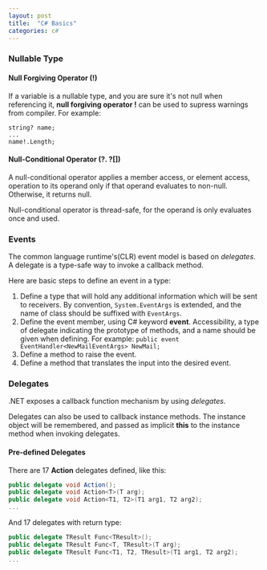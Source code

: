 ```yaml
---
layout: post
title:  "C# Basics"
categories: c#
---
```


### Nullable Type

#### Null Forgiving Operator (!)
If a variable is a nullable type, and you are sure it's not null when referencing it, **null forgiving operator !** can be used to supress warnings from compiler. For example:
```
string? name;
...
name!.Length;
```

#### Null-Conditional Operator (?.  ?\[\])
A null-conditional operator applies a member access, or element access, operation to its operand only if that operand evaluates to non-null. Otherwise, it returns null.

Null-conditional operator is thread-safe, for the operand is only evaluates once and used.

### Events
The common language runtime's(CLR) event model is based on *delegates*. A delegate is a type-safe way to invoke a callback method.

Here are basic steps to define an event in a type:
1. Define a type that will hold any additional information which will be sent to receivers. By convention, `System.EventArgs` is extended, and the name of class should be suffixed with `EventArgs`.
2. Define the event member, using C# keyword **event**. Accessibility, a type of delegate indicating the prototype of methods, and a name should be given when defining. For example: `public event EventHandler<NewMailEventArgs> NewMail;`
3. Define a method to raise the event.
4. Define a method that translates the input into the desired event.

### Delegates
.NET exposes a callback function mechanism by using *delegates*.

Delegates can also be used to callback instance methods. The instance object will be remembered, and passed as implicit **this** to the instance method when invoking delegates.

#### Pre-defined Delegates
There are 17 **Action** delegates defined, like this:
```c#
public delegate void Action();
public delegate void Action<T>(T arg);
public delegate void Action<T1, T2>(T1 arg1, T2 arg2);
...
```
And 17 delegates with return type:
```c#
public delegate TResult Func<TResult>();
public delegate TResult Func<T, TResult>(T arg);
public delegate TResult Func<T1, T2, TResult>(T1 arg1, T2 arg2);
...
```
